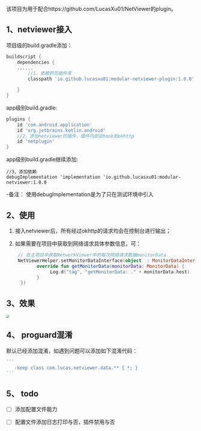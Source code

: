 

该项目为用于配合https://github.com/LucasXu01/NetViewer的plugin。

## 1、netviewer接入

项目级的build.gradle添加：

```gradle
buildscript {
    dependencies {
    ......
        //1、依赖抓包插件库
        classpath 'io.github.lucasxu01:modular-netviewer-plugin:1.0.0'

    }
}
```

app级别build.gradle:

```gradle
plugins {
    id 'com.android.application'
    id 'org.jetbrains.kotlin.android'
    //2、添加netviewer的插件，插件内部会hook到okhttp
    id 'netplugin'  
}
```

app级别build.gradle继续添加:

```arduino
//3、添加依赖
debugImplementation 'implementation 'io.github.lucasxu01:modular-netviewer:1.0.0
```

-备注： 使用debugImplementation是为了只在测试环境中引入

## 2、使用

1. 接入netviewer后，所有经过okhttp的请求均会在控制台进行输出；

2. 如果需要在项目中获取到网络请求具体参数信息，可：

   ```kotlin
    // 在主项目中获取NetworkViewer中的每次网络请求数据monitorData
    NetViewerHelper.setMonitorDataInterface(object  : MonitorDataInterface {
           override fun getMonitorData(monitorData: MonitorData) {
                Log.d("tag", "getMonitorData: ." + monitorData.host)
           }
     })
   ```

## 3、效果

<img src="https://img-blog.csdnimg.cn/96898f8f89054880b2eeda398cba560a.png" style="zoom:50%;" />

## 4、 proguard混淆

默认已经添加混淆，如遇到问题可以添加如下混淆代码：

~~~go
```
   -keep class com.lucas.netviewer.data.** { *; }
```
~~~

## 5、 todo

- [ ] 添加配置文件能力
- [ ] 配置文件添加日志打印与否，插件禁用与否

